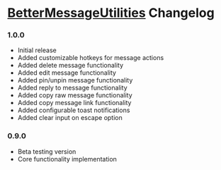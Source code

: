# [BetterMessageUtilities](https://pharaoh2k.github.io/BetterDiscordStuff/?plugin=BetterMessageUtilities "BetterMessageUtilities") Changelog

### 1.0.0
- Initial release
- Added customizable hotkeys for message actions
- Added delete message functionality
- Added edit message functionality  
- Added pin/unpin message functionality
- Added reply to message functionality
- Added copy raw message functionality
- Added copy message link functionality
- Added configurable toast notifications
- Added clear input on escape option

### 0.9.0
- Beta testing version
- Core functionality implementation
